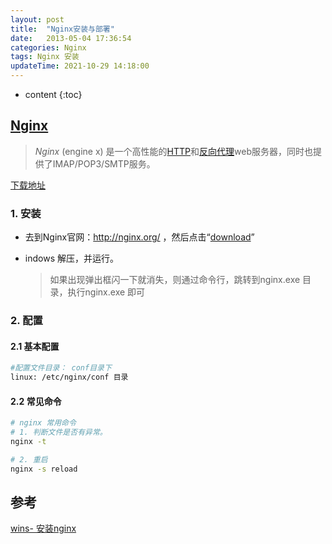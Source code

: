 ```yaml
---
layout: post
title:  "Nginx安装与部署"
date:   2013-05-04 17:36:54
categories: Nginx
tags: Nginx 安装
updateTime: 2021-10-29 14:18:00
---
```


* content
{:toc}
## [Nginx](https://baike.baidu.com/item/nginx/3817705?fr=aladdin)

> *Nginx* (engine x) 是一个高性能的[HTTP](https://baike.baidu.com/item/HTTP)和[反向代理](https://baike.baidu.com/item/反向代理/7793488)web服务器，同时也提供了IMAP/POP3/SMTP服务。

[下载地址](http://nginx.org/en/download.html)

### 1.  安装

- 去到Nginx官网：http://nginx.org/ ，然后点击“[download](http://nginx.org/en/download.html)”

- indows 解压，并运行。

  > 如果出现弹出框闪一下就消失，则通过命令行，跳转到nginx.exe 目录，执行nginx.exe 即可

### 2. 配置

#### 2.1 基本配置

```sh
#配置文件目录： conf目录下
linux: /etc/nginx/conf 目录


```

#### 2.2 常见命令

```sh
# nginx 常用命令
# 1. 判断文件是否有异常。
nginx -t 

# 2. 重启
nginx -s reload
```



## 参考

[wins- 安装nginx](https://blog.csdn.net/GyaoG/article/details/124081770)

